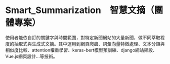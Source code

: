 # Smart_Summarization　智慧文摘（團體專案）
使用者能依自訂的關鍵字與時間範圍，對特定新聞網站的大量新聞，做不同萃取程度的抽取式與生成式文摘。其中運用到網頁爬蟲、詞彙向量特徵處理、文本分類與相似度比較、attention權重學習、keras-bert模型預訓練、django網站架設、Vue.js網頁設計...等技術。
